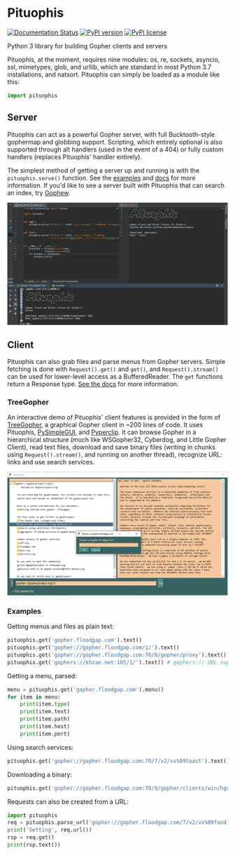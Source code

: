 # Pituophis
[![Documentation Status](https://readthedocs.org/projects/pituophis/badge/?version=latest)](https://pituophis.readthedocs.io/en/latest/?badge=latest)
[![PyPI version](https://img.shields.io/pypi/v/Pituophis.svg)](https://pypi.python.org/pypi/Pituophis/)
[![PyPI license](https://img.shields.io/pypi/l/Pituophis.svg)](https://pypi.python.org/pypi/Pituophis/)

Python 3 library for building Gopher clients and servers

Pituophis, at the moment, requires nine modules: os, re, sockets, asyncio, ssl, mimetypes, glob, and urllib, which are standard in most Python 3.7 installations, and natsort. Pituophis can simply be loaded as a module like this:
```python
import pituophis
```

## Server

Pituophis can act as a powerful Gopher server, with full Bucktooth-style gophermap and globbing support. Scripting, which entirely optional is also supported through alt handlers (used in the event of a 404) or fully custom handlers (replaces Pituophis' handler entirely).

The simplest method of getting a server up and running is with the `pituophis.serve()` function. See the [examples](https://github.com/dotcomboom/Pituophis/tree/master/examples) and [docs](https://pituophis.readthedocs.io/en/latest/#pituophis.serve) for more information. If you'd like to see a server built with Pituophis that can search an index, try [Gophew](https://github.com/dotcomboom/Gophew).

![server_def](https://github.com/dotcomboom/Pituophis/blob/master/server_def.png?raw=true)

## Client
Pituophis can also grab files and parse menus from Gopher servers. Simple fetching is done with `Request().get()` and `get()`, and `Request().stream()` can be used for lower-level access as a BufferedReader.  The `get` functions return a Response type. [See the docs](https://pituophis.readthedocs.io/en/latest/index.html) for more information.

### TreeGopher
An interactive demo of Pituophis' client features is provided in the form of [TreeGopher](https://github.com/dotcomboom/Pituophis/blob/master/TreeGopher.py), a graphical Gopher client in ~200 lines of code. It uses Pituophis, [PySimpleGUI](https://github.com/PySimpleGUI/PySimpleGUI), and [Pyperclip](https://pypi.org/project/pyperclip). It can browse Gopher in a hierarchical structure (much like WSGopher32, Cyberdog, and Little Gopher Client), read text files, download and save binary files (writing in chunks using `Request().stream()`, and running on another thread), recognize URL: links and use search services.

![](https://github.com/dotcomboom/Pituophis/blob/master/treegopher.png?raw=true)

### Examples
Getting menus and files as plain text:
```python
pituophis.get('gopher.floodgap.com').text()
pituophis.get('gopher://gopher.floodgap.com/1/').text()
pituophis.get('gopher://gopher.floodgap.com:70/0/gopher/proxy').text()
pituophis.get('gophers://khzae.net:105/1/').text() # gophers:// URL support

```
Getting a menu, parsed:
```python
menu = pituophis.get('gopher.floodgap.com').menu()
for item in menu:
    print(item.type)
    print(item.text)
    print(item.path)
    print(item.host)
    print(item.port)
```
Using search services:
```python
pituophis.get('gopher://gopher.floodgap.com:70/7/v2/vs%09toast').text()
```
Downloading a binary:
```python
pituophis.get('gopher://gopher.floodgap.com:70/9/gopher/clients/win/hgopher2_3.zip').binary
```
Requests can also be created from a URL:
```python
import pituophis
req = pituophis.parse_url('gopher://gopher.floodgap.com/7/v2/vs%09food')
print('Getting', req.url())
rsp = req.get()
print(rsp.text())
```